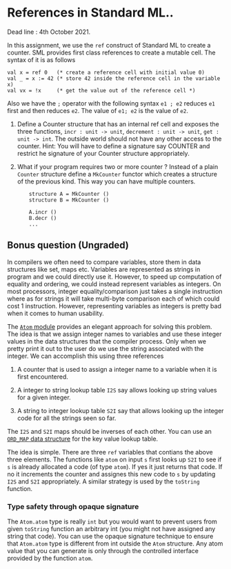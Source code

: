 # References in Standard ML..

Dead line : 4th October 2021.

In this assignment, we use the `ref` construct of Standard ML to
create a counter. SML provides first class references to create a
mutable cell. The syntax of it is as follows

```
val x = ref 0   (* create a reference cell with initial value 0)
val _ = x := 42 (* store 42 inside the reference cell in the variable x)
val vx = !x     (* get the value out of the reference cell *)

```

Also we have the `;` operator with the following syntax `e1 ; e2`
reduces `e1` first and then reduces `e2`. The value of `e1; e2` is the
value of `e2`.

1. Define a Counter structure that has an internal ref cell and
   exposes the three functions, `incr : unit -> unit`, `decrement :
   unit -> unit`, `get : unit -> int`. The outside world should not
   have any other access to the counter.  Hint: You will have to
   define a signature say COUNTER and restrict he signature of your
   Counter structure appropriately.

2. What if your program requires two or more counter ? Instead of a
   plain `Counter` structure define a `MkCounter` functor which
   creates a structure of the previous kind. This way you can have
   multiple counters.

```
	   structure A = MkCounter ()
	   structure B = MkCounter ()

	   A.incr ()
	   B.decr ()
	   ...
```

## Bonus question (Ungraded)

In compilers we often need to compare variables, store them in data
structures like set, maps etc. Variables are represented as strings in
program and we could directly use it. However, to speed up computation
of equality and ordering, we could instead represent variables as
integers. On most processors, integer equality/comparison just takes a
single instruction where as for strings it will take multi-byte
comparison each of which could cost 1 instruction. However,
representing variables as integers is pretty bad when it comes to
human usability.

The [`Atom` module][atom] provides an elegant approach for solving
this problem. The idea is that we assign integer names to variables
and use these integer values in the data structures that the compiler
process. Only when we pretty print it out to the user do we use the
string associated with the integer. We can accomplish this using three
references

1. A counter that is used to assign a integer name to a variable when
   it is first encountered.

2. A integer to string lookup table `I2S` say allows looking up string
   values for a given integer.

3. A string to integer lookup table `S2I` say that allows looking up
   the integer code for all the strings seen so far.

The `I2S` and `S2I` maps should be inverses of each other. You can use
an [`ORD_MAP` data structure][ordmap] for the key value lookup table.

The idea is simple. There are three `ref` variables that contians the
above three elements.  The functions like `atom` on input `s` first
looks up `S2I` to see if `s` is already allocated a code (of type
`atom`).  If yes it just returns that code. If no it increments the
counter and assignes this new code to `s` by updating `I2S` and `S2I`
appropriately. A similar strategy is used by the `toString` function.

### Type safety through opaque signature

The `Atom.atom` type is really `int` but you would want to prevent
users from given `toString` function an arbitrary int (you might not
have assigned any string that code). You can use the opaque signature
technique to ensure that `Atom.atom` type is different from int
outside the `Atom` structure. Any atom value that you can generate is
only through the controlled interface provided by the function `atom`.

[atom]: <https://www.classes.cs.uchicago.edu/archive/2015/spring/22620-1/atom-sig.html>
[ordmap]: <https://www.classes.cs.uchicago.edu/archive/2015/spring/22620-1/ord-map-sig.html>

